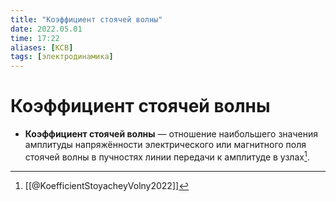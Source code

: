 ```yaml
---
title: "Коэффициент стоячей волны"
date: 2022.05.01
time: 17:22
aliases: [КСВ]
tags: [электродинамика]
---
```


# Коэффициент стоячей волны

- **Коэффициент стоячей волны** — отношение наибольшего значения амплитуды напряжённости электрического или магнитного поля стоячей волны в пучностях линии передачи к амплитуде в узлах[^1].

[^1]: [[@KoefficientStoyacheyVolny2022]]